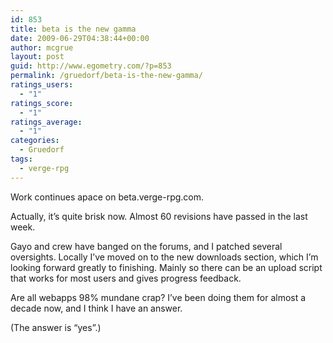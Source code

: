 ```yaml
---
id: 853
title: beta is the new gamma
date: 2009-06-29T04:38:44+00:00
author: mcgrue
layout: post
guid: http://www.egometry.com/?p=853
permalink: /gruedorf/beta-is-the-new-gamma/
ratings_users:
  - "1"
ratings_score:
  - "1"
ratings_average:
  - "1"
categories:
  - Gruedorf
tags:
  - verge-rpg
---
```

Work continues apace on beta.verge-rpg.com.

Actually, it&#8217;s quite brisk now. Almost 60 revisions have passed in the last week.

Gayo and crew have banged on the forums, and I patched several oversights. Locally I&#8217;ve moved on to the new downloads section, which I&#8217;m looking forward greatly to finishing. Mainly so there can be an upload script that works for most users and gives progress feedback.

Are all webapps 98% mundane crap? I&#8217;ve been doing them for almost a decade now, and I think I have an answer.

(The answer is &#8220;yes&#8221;.)